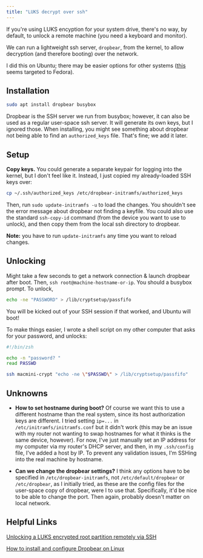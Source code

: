 ```yaml
---
title: "LUKS decrypt over ssh"
---
```


If you're using LUKS encyption for your system drive, there's no way, by
default, to unlock a remote machine (you need a keyboard and monitor).

We can run a lightweight ssh server, `dropbear`, from the kernel, to allow
decryption (and therefore booting) over the network.

I did this on Ubuntu; there may be easier options for other systems ([this][1]
seems targeted to Fedora).

## Installation
```bash
sudo apt install dropbear busybox
```
Dropbear is the SSH server we run from busybox; however, it can also be used as
a regular user-space ssh server. It will generate its own keys, but I ignored
those. When installing, you might see something about dropbear not being able
to find an `authorized_keys` file. That's fine; we add it later.

## Setup

**Copy keys.** You could generate a separate keypair for logging into the
kernel, but I don't feel like it. Instead, I just copied my already-loaded SSH
keys over:
   
```bash
cp ~/.ssh/authorized_keys /etc/dropbear-initramfs/authorized_keys
```

Then, run `sudo update-initramfs -u` to load the changes. You shouldn't see the
error message about dropbear not finding a keyfile. You could also use the
standard `ssh-copy-id` command (from the device you want to use to unlock), and
then copy them from the local ssh directory to dropbear.

**Note:** you have to run `update-initramfs` any time you want to reload
changes.

## Unlocking

Might take a few seconds to get a network connection & launch dropbear after
boot. Then, `ssh root@machine-hostname-or-ip`. You should a busybox prompt. To
unlock,

```bash
echo -ne "PASSWORD" > /lib/cryptsetup/passfifo
```

You will be kicked out of your SSH session if that worked, and Ubuntu will boot!

To make things easier, I wrote a shell script on my other computer that asks for
your password, and unlocks:

```bash
#!/bin/zsh

echo -n "password? "
read PASSWD

ssh macmini-crypt "echo -ne \"$PASSWD\" > /lib/cryptsetup/passfifo"
```

## Unknowns

- **How to set hostname during boot?** Of course we want this to use a different
  hostname than the real system, since its host authorization keys are
  different. I tried setting `ip=...` in `/etc/initramfs/initramfs.conf`
  but it didn't work (this may be an issue with my router not wanting to swap
  hostnames for what it thinks is the same device, however). For now, I've just
  manually set an IP address for my computer via my router's DHCP server, and
  then, in my `.ssh/config` file, I've added a host by IP. To prevent any
  validation issues, I'm SSHing into the real machine by hostname.
 
- **Can we change the dropbear settings?** I think any options have to be
  specified in `/etc/dropbear-initramfs`, not `/etc/default/dropbear` or
  `/etc/dropbear`, as I initially tried, as these are the config files for the
  user-space copy of dropbear, were I to use that. Specifically, it'd be nice to
  be able to change the port. Then again, probably doesn't matter on local
  network.
  
## Helpful Links

[Unlocking a LUKS encrypted root partition remotely via SSH][2]

[How to install and configure Dropbear on Linux][3]

[1]: https://github.com/dracut-crypt-ssh/dracut-crypt-ssh

[2]: http://blog.neutrino.es/2011/unlocking-a-luks-encrypted-root-partition-remotely-via-ssh/

[3]: https://linuxconfig.org/how-to-install-and-configure-dropbear-on-linux
